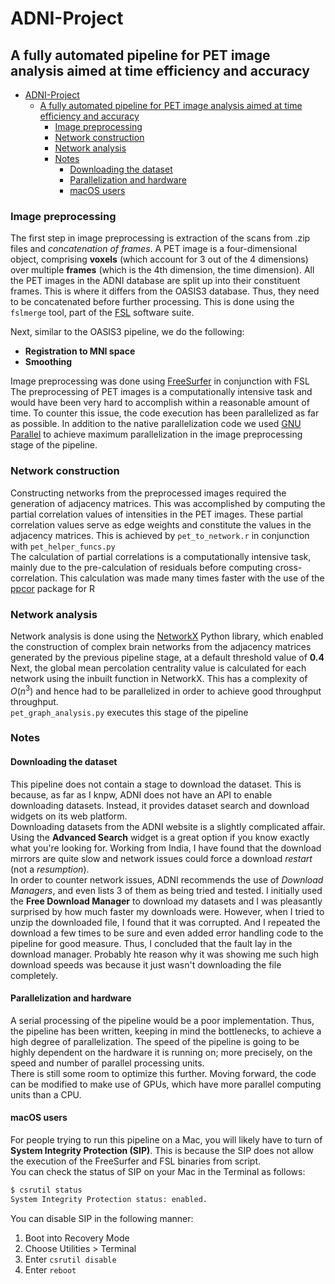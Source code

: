# ADNI-Project

## A fully automated pipeline for PET image analysis aimed at time efficiency and accuracy

- [ADNI-Project](#adni-project)
  - [A fully automated pipeline for PET image analysis aimed at time efficiency and accuracy](#a-fully-automated-pipeline-for-pet-image-analysis-aimed-at-time-efficiency-and-accuracy)
    - [Image preprocessing](#image-preprocessing)
    - [Network construction](#network-construction)
    - [Network analysis](#network-analysis)
    - [Notes](#notes)
      - [Downloading the dataset](#downloading-the-dataset)
      - [Parallelization and hardware](#parallelization-and-hardware)
      - [macOS users](#macos-users)
  
### Image preprocessing

The first step in image preprocessing is extraction of the scans from .zip files and _concatenation of frames_. A PET image is a four-dimensional object, comprising **voxels** (which account for 3 out of the 4 dimensions) over multiple **frames** (which is the 4th dimension, the time dimension). All the PET images in the ADNI database are split up into their constituent frames. This is where it differs from the OASIS3 database. Thus, they need to be concatenated before further processing. This is done using the `fslmerge` tool, part of the [FSL](https://fsl.fmrib.ox.ac.uk/fsl/fslwiki/) software suite.  
  
Next, similar to the OASIS3 pipeline, we do the following:

- **Registration to MNI space**
- **Smoothing**

Image preprocessing was done using [FreeSurfer](https://surfer.nmr.mgh.harvard.edu/) in conjunction with FSL  
The preprocessing of PET images is a computationally intensive task and would have been very hard to accomplish within a reasonable amount of time. To counter this issue, the code execution has been parallelized as far as possible. In addition to the native parallelization code we used [GNU Parallel](https://www.gnu.org/software/parallel/) to achieve maximum parallelization in the image preprocessing stage of the pipeline.

### Network construction

Constructing networks from the preprocessed images required the generation of adjacency matrices. This was accomplished by computing the partial correlation values of intensities in the PET images. These partial correlation values serve as edge weights and constitute the values in the adjacency matrices. This is achieved by `pet_to_network.r` in conjunction with `pet_helper_funcs.py`  
The calculation of partial correlations is a computationally intensive task, mainly due to the pre-calculation of residuals before computing cross-correlation. This calculation was made many times faster with the use of the [ppcor](https://cran.r-project.org/web/packages/ppcor/ppcor.pdf) package for R

### Network analysis

Network analysis is done using the [NetworkX](https://networkx.github.io/) Python library, which enabled the construction of complex brain networks from the adjacency matrices generated by the previous pipeline stage, at a default threshold value of **0.4**  
Next, the global mean percolation centrality value is calculated for each network using the inbuilt function in NetworkX. This has a complexity of $O(n^{3})$ and hence had to be parallelized in order to achieve good throughput throughput.  
`pet_graph_analysis.py` executes this stage of the pipeline

### Notes

#### Downloading the dataset

This pipeline does not contain a stage to download the dataset. This is because, as far as I knpw, ADNI does not have an API to enable downloading datasets. Instead, it provides dataset search and download widgets on its web platform.  
Downloading datasets from the ADNI website is a slightly complicated affair. Using the **Advanced Search** widget is a great option if you know exactly what you're looking for. Working from India, I have found that the download mirrors are quite slow and network issues could force a download _restart_ (not a _resumption_).  
In order to counter network issues, ADNI recommends the use of _Download Managers_, and even lists 3 of them as being tried and tested. I initially used the **Free Download Manager** to download my datasets and I was pleasantly surprised by how much faster my downloads were. However, when I tried to unzip the downloaded file, I found that it was corrupted. And I repeated the download a few times to be sure and even added error handling code to the pipeline for good measure. Thus, I concluded that the fault lay in the download manager. Probably hte reason why it was showing me such high download speeds was because it just wasn't downloading the file completely.
  
#### Parallelization and hardware

A serial processing of the pipeline would be a poor implementation. Thus, the pipeline has been written, keeping in mind the bottlenecks, to achieve a high degree of parallelization. The speed of the pipeline is going to be highly dependent on the hardware it is running on; more precisely, on the speed and number of parallel processing units.  
There is still some room to optimize this further. Moving forward, the code can be modified to make use of GPUs, which have more parallel computing units than a CPU.

#### macOS users

For people trying to run this pipeline on a Mac, you will likely have to turn of **System Integrity Protection (SIP)**. This is because the SIP does not allow the execution of the FreeSurfer and FSL binaries from script.  
You can check the status of SIP on your Mac in the Terminal as follows:

``` bash
$ csrutil status
System Integrity Protection status: enabled.
```

You can disable SIP in the following manner:

1. Boot into Recovery Mode
2. Choose Utilities > Terminal
3. Enter `csrutil disable`
4. Enter `reboot`
